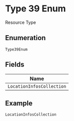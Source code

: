 
# Type 39 Enum

Resource Type

## Enumeration

`Type39Enum`

## Fields

| Name |
|  --- |
| `LocationInfosCollection` |

## Example

```
LocationInfosCollection
```

